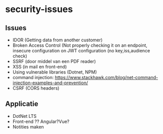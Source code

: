 # security-issues

## Issues
- IDOR (Getting data from another customer)
- Broken Access Control (Not properly checking it on an endpoint, insecure configuration on JWT configuration (no key,iss,audience check)
- SSRF (door middel van een PDF reader)
- XSS (in mail en front-end)
- Using vulnerable libraries (Dotnet, NPM)
- command injection: https://www.stackhawk.com/blog/net-command-injection-examples-and-prevention/
- CSRF (CORS headers)

## Applicatie
- DotNet LTS
- Front-end ?? Angular?Vue?
- Notities maken
